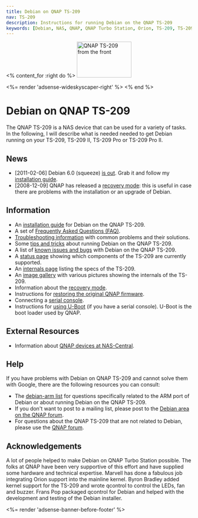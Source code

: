 ```yaml
---
title: Debian on QNAP TS-209
nav: TS-209
description: Instructions for running Debian on the QNAP TS-209
keywords: [Debian, NAS, QNAP, QNAP Turbo Station, Orion, TS-209, TS-209 II, TS-209 Pro, TS-209 Pro II]
---
```


<% content_for :right do %>
<img src = "images/r_ts209_front.jpg" class="border" alt="QNAP TS-209 from the front" width="148" height="97" />

<%= render 'adsense-wideskyscaper-right' %>
<% end %>

<h1>Debian on QNAP TS-209</h1>

The QNAP TS-209 is a NAS device that can be used for a variety of tasks.
In the following, I will describe what is needed needed to get Debian
running on your TS-209, TS-209 II, TS-209 Pro or TS-209 Pro II.

<h2>News</h2>

<ul>

<li>[2011-02-06] Debian 6.0 (squeeze) <a href =
"http://www.debian.org/News/2011/20110205a">is out</a>.  Grab it and follow
my <a href = "install">installation guide</a>.</li>

<li>[2008-12-09] QNAP has released a <a href =
"http://www.cyrius.com/journal/debian/orion/qnap/recovery-mode-available">recovery
mode</a>: this is useful in case there are problems with the installation
or an upgrade of Debian.</li>

</ul>

<h2>Information</h2>

<ul>

<li>An <a href = "install">installation guide</a> for Debian on the QNAP
TS-209.</li>

<li>A set of <a href = "faq">Frequently Asked Questions (FAQ)</a>.</li>

<li><a href = "troubleshooting">Troubleshooting information</a> with common
problems and their solutions.</li>

<li>Some <a href = "tips">tips and tricks</a> about running Debian on the
QNAP TS-209.</li>

<li>A list of <a href = "known-issues">known issues and bugs</a> with
Debian on the QNAP TS-209.</li>

<li>A <a href = "status">status page</a> showing which components of the
TS-209 are currently supported.</li>

<li>An <a href = "specs">internals page</a> listing the specs of the
TS-209.</li>

<li>An <a href = "gallery">image gallery</a> with various pictures showing
the internals of the TS-209.</li>

<li>Information about the <a href = "recovery">recovery mode</a>.</li>

<li>Instructions for <a href = "deinstall">restoring the original QNAP
firmware</a>.</li>

<li>Connecting a <a href = "serial">serial console</a>.</li>

<li>Instructions for <a href = "uboot">using U-Boot</a> (if you have a
serial console).  U-Boot is the boot loader used by QNAP.</li>

</ul>

<h2>External Resources</h2>

<ul>

<li>Information about <a href = "http://qnap.nas-central.org/">QNAP devices
at NAS-Central</a>.</li>

</ul>

<h2>Help</h2>

If you have problems with Debian on QNAP TS-209 and cannot solve them
with Google, there are the following resources you can consult:

<ul>

<li>The <a href = "http://lists.debian.org/debian-arm/">debian-arm list</a>
for questions specifically related to the ARM port of Debian or about
running Debian on the QNAP TS-209.</li>

<li>If you don't want to post to a mailing list, please post to the
<a href = "http://forum.qnap.com/viewforum.php?f=147">Debian area
on the QNAP forum</a>.</li>

<li>For questions about the QNAP TS-209 that are not related to Debian,
please use the <a href = "http://forum.qnap.com/">QNAP forum</a>.</li>

</ul>

<h2>Acknowledgements</h2>

A lot of people helped to make Debian on QNAP Turbo Station possible.  The
folks at QNAP have been very supportive of this effort and have supplied
some hardware and technical expertise.  Marvell has done a fabulous job
integrating Orion support into the mainline kernel.  Byron Bradley added
kernel support for the TS-209 and wrote qcontrol to control the LEDs, fan
and buzzer.  Frans Pop packaged qcontrol for Debian and helped with the
development and testing of the Debian installer.

<div class="bbf">
<%= render 'adsense-banner-before-footer' %>
</div>

